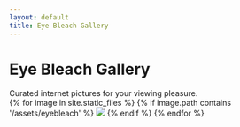 ```yaml
---
layout: default
title: Eye Bleach Gallery
---
```

<div class="page-header">
  <h1 class="page-header__title">Eye Bleach Gallery</h1>
  <span class="page-header__desc">Curated internet pictures for your viewing pleasure.</span>
</div>

<div class="content-body">   
{% for image in site.static_files %}
{% if image.path contains '/assets/eyebleach' %}
  <img src="{{ image.path }}">
{% endif %}
{% endfor %}
</div>